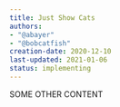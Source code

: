 ```yaml
---
title: Just Show Cats
authors:
- "@abayer"
- "@bobcatfish"
creation-date: 2020-12-10
last-updated: 2021-01-06
status: implementing
---
```


SOME OTHER CONTENT
